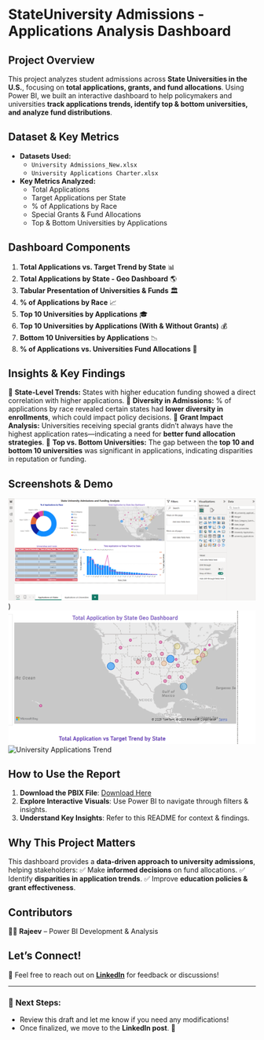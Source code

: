 # StateUniversity Admissions - Applications Analysis Dashboard

## Project Overview
This project analyzes student admissions across **State Universities in the U.S.**, focusing on **total applications, grants, and fund allocations**. Using Power BI, we built an interactive dashboard to help policymakers and universities **track applications trends, identify top & bottom universities, and analyze fund distributions**.

## Dataset & Key Metrics
- **Datasets Used:**
  - `University Admissions_New.xlsx`
  - `University Applications Charter.xlsx`
- **Key Metrics Analyzed:**
  - Total Applications
  - Target Applications per State
  - % of Applications by Race
  - Special Grants & Fund Allocations
  - Top & Bottom Universities by Applications

## Dashboard Components
1. **Total Applications vs. Target Trend by State** 📊
2. **Total Applications by State - Geo Dashboard** 🌎
3. **Tabular Presentation of Universities & Funds** 🏛️
4. **% of Applications by Race** 📈
5. **Top 10 Universities by Applications** 🎓
6. **Top 10 Universities by Applications (With & Without Grants)** 💰
7. **Bottom 10 Universities by Applications** 📉
8. **% of Applications vs. Universities Fund Allocations** 🔄

## Insights & Key Findings
🔹 **State-Level Trends:** States with higher education funding showed a direct correlation with higher applications.
🔹 **Diversity in Admissions:** % of applications by race revealed certain states had **lower diversity in enrollments**, which could impact policy decisions.
🔹 **Grant Impact Analysis:** Universities receiving special grants didn’t always have the highest application rates—indicating a need for **better fund allocation strategies**.
🔹 **Top vs. Bottom Universities:** The gap between the **top 10 and bottom 10 universities** was significant in applications, indicating disparities in reputation or funding.

## Screenshots & Demo
![Dashboard Overview](https://github.com/rajeev-datascience/StateUniversities-Admissions/blob/main/StateUniversities%20Admissions-%20Dashboard%20Overview.png))
![Geo Analysis](https://github.com/rajeev-datascience/StateUniversities-Admissions/blob/main/StateUniversities%20Admissions-%20Geo%20analysis.png)
![University Applications Trend](link_to_screenshot_3)

## How to Use the Report
1. **Download the PBIX File**: [Download Here](https://drive.google.com/file/d/1t3sJigLpHamFivxnD9U57BflsISUmD50/view?usp=sharing)
2. **Explore Interactive Visuals**: Use Power BI to navigate through filters & insights.
3. **Understand Key Insights**: Refer to this README for context & findings.

## Why This Project Matters
This dashboard provides a **data-driven approach to university admissions**, helping stakeholders:
✅ Make **informed decisions** on fund allocations.
✅ Identify **disparities in application trends**.
✅ Improve **education policies & grant effectiveness**.

## Contributors
👨‍💻 **Rajeev** – Power BI Development & Analysis

## Let’s Connect!
📩 Feel free to reach out on **[LinkedIn](your_linkedin_url)** for feedback or discussions!

---

### 🚀 **Next Steps:**
- Review this draft and let me know if you need any modifications!
- Once finalized, we move to the **LinkedIn post**. 💪


